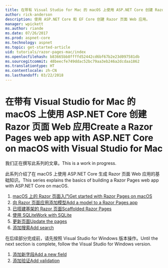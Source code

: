 ```yaml
---
title: 在带有 Visual Studio for Mac 的 macOS 上使用 ASP.NET Core 创建 Razor 页面 Web 应用
author: rick-anderson
description: 使用 ASP.NET Core 和 EF Core 创建 Razor 页面 Web 应用。
manager: wpickett
ms.author: riande
ms.date: 07/26/2017
ms.prod: aspnet-core
ms.technology: aspnet
ms.topic: get-started-article
uid: tutorials/razor-pages-mac/index
ms.openlocfilehash: b83665bb8ffffd52442cd6bf67b2e23d097581db
ms.sourcegitcommit: 48beecfe749ddac52bc79aa3eb246a2dcdaa1862
ms.translationtype: HT
ms.contentlocale: zh-CN
ms.lasthandoff: 03/22/2018
---
```

# <a name="create-a-razor-pages-web-app-with-aspnet-core-on-macos-with-visual-studio-for-mac"></a><span data-ttu-id="a364e-103">在带有 Visual Studio for Mac 的 macOS 上使用 ASP.NET Core 创建 Razor 页面 Web 应用</span><span class="sxs-lookup"><span data-stu-id="a364e-103">Create a Razor Pages web app with ASP.NET Core on macOS with Visual Studio for Mac</span></span>

<span data-ttu-id="a364e-104">我们正在撰写此系列的文章。</span><span class="sxs-lookup"><span data-stu-id="a364e-104">This is a work in progress.</span></span>

<span data-ttu-id="a364e-105">此系列介绍了在 macOS 上使用 ASP.NET Core 生成 Razor 页面 Web 应用的基础知识。</span><span class="sxs-lookup"><span data-stu-id="a364e-105">This series explains the basics of building a Razor Pages web app with ASP.NET Core on macOS.</span></span>

1. [<span data-ttu-id="a364e-106">macOS 上的 Razor 页面入门</span><span class="sxs-lookup"><span data-stu-id="a364e-106">Get started with Razor Pages on macOS</span></span>](xref:tutorials/razor-pages-mac/razor-pages-start)
1. [<span data-ttu-id="a364e-107">向 Razor 页面应用添加模型</span><span class="sxs-lookup"><span data-stu-id="a364e-107">Add a model to a Razor Pages app</span></span>](xref:tutorials/razor-pages-mac/model)
1. [<span data-ttu-id="a364e-108">已搭建基架的 Razor 页面</span><span class="sxs-lookup"><span data-stu-id="a364e-108">Scaffolded Razor Pages</span></span>](xref:tutorials/razor-pages-mac/page)
1. [<span data-ttu-id="a364e-109">使用 SQLite</span><span class="sxs-lookup"><span data-stu-id="a364e-109">Work with SQLite</span></span>](xref:tutorials/razor-pages-mac/sql)
1. [<span data-ttu-id="a364e-110">更新页面</span><span class="sxs-lookup"><span data-stu-id="a364e-110">Update the pages</span></span>](xref:tutorials/razor-pages-mac/da1)
1. [<span data-ttu-id="a364e-111">添加搜索</span><span class="sxs-lookup"><span data-stu-id="a364e-111">Add search</span></span>](xref:tutorials/razor-pages-mac/search)

<span data-ttu-id="a364e-112">在后续部分完成前，请先按照 Visual Studio for Windows 版本操作。</span><span class="sxs-lookup"><span data-stu-id="a364e-112">Until the next section is complete, follow the Visual Studio for Windows version.</span></span>

1. [<span data-ttu-id="a364e-113">添加新字段</span><span class="sxs-lookup"><span data-stu-id="a364e-113">Add a new field</span></span>](xref:tutorials/razor-pages/new-field)
1. [<span data-ttu-id="a364e-114">添加验证</span><span class="sxs-lookup"><span data-stu-id="a364e-114">Add validation</span></span>](xref:tutorials/razor-pages/validation)
